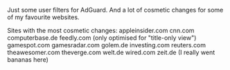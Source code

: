 Just some user filters for AdGuard. And a lot of cosmetic changes for some of my favourite websites.

Sites with the most cosmetic changes:
appleinsider.com
cnn.com
computerbase.de
feedly.com (only optimised for "title-only view")
gamespot.com
gamesradar.com
golem.de
investing.com
reuters.com
theawesomer.com
theverge.com
welt.de
wired.com
zeit.de (I really went bananas here)
